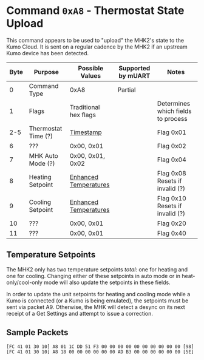 # Command `0xA8` - Thermostat State Upload

This command appears to be used to "upload" the MHK2's state to the Kumo Cloud. It is sent on a regular cadence by the
MHK2 if an upstream Kumo device has been detected.

| Byte | Purpose             | Possible Values                 | Supported by mUART | Notes                               |
|------|---------------------|---------------------------------|--------------------|-------------------------------------|
| 0    | Command Type        | 0xA8                            | Partial            |                                     |
| 1    | Flags               | Traditional hex flags           |                    | Determines which fields to process  |
| 2-5  | Thermostat Time (?) | [Timestamp][timestamp]          |                    | Flag 0x01                           |
| 6    | ???                 | 0x00, 0x01                      |                    | Flag 0x02                           |
| 7    | MHK Auto Mode (?)   | 0x00, 0x01, 0x02                |                    | Flag 0x04                           |
| 8    | Heating Setpoint    | [Enhanced Temperatures][temp-a] |                    | Flag 0x08<br/>Resets if invalid (?) |
| 9    | Cooling Setpoint    | [Enhanced Temperatures][temp-a] |                    | Flag 0x10<br/>Resets if invalid (?) |
| 10   | ???                 | 0x00, 0x01                      |                    | Flag 0x20                           |
| 11   | ???                 | 0x00, 0x01                      |                    | Flag 0x40                           |

[timestamp]: ../data-types/timestamps.md
[temp-a]: ../data-types/temperature-units.md#enhanced-temperatures

## Temperature Setpoints

The MHK2 only has two temperature setpoints *total*: one for heating and one for cooling. Changing either of these setpoints
in auto mode or in heat-only/cool-only mode will also update the setpoints in these fields.

In order to update the unit setpoints for heating and cooling mode while a Kumo is connected (or a Kumo is being emulated), the
setpoints must be sent via packet A9. Otherwise, the MHK will detect a desync on its next receipt of a Get Settings and attempt
to issue a correction.

## Sample Packets

```
[FC 41 01 30 10] A8 01 1C DD 51 F3 00 00 00 00 00 00 00 00 00 00 [98]
[FC 41 01 30 10] A8 18 00 00 00 00 00 00 AD B3 00 00 00 00 00 00 [5E]
```
